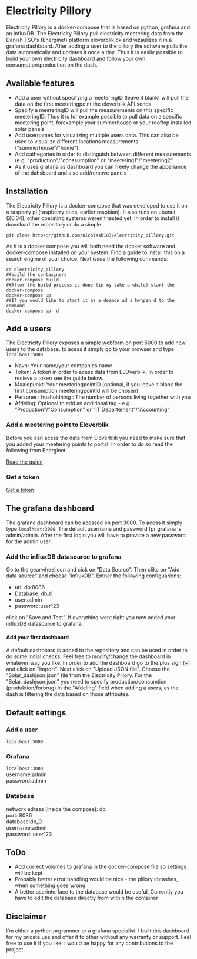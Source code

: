 
# Electricity Pillory
Electricity Pillory is a docker-compose that is based on python, grafana and an influxDB. The Electricity Pillory pull electricity meetering data from the Danish TSO's (Energinet) platform eloverblik.dk and vizaulizes it in a grafana dashboard. After adding a user to the pillory the software pulls the data automatically and updates it once a day. Thus it is easily possible to build your own electricity dashboard and follow your own consumption/production on the dash. 

## Available features
- Add a user without specifying a meeteringID (leave it blank) will pull the data on the first meeteringpoint the eloverblik API sends
- Specify a meeteringID will pull the measurements on this specific meeteringID. Thus it is for example possible to pull data on a specific meetering point, forexample your summerhouse or your rooftop installed solar panels
- Add usernames for visualizing multiple users data. This can also be used to visualize different locations measurements ("summerhouse"/"home")
- Add cathegories in order to distinguish between different measurements (e.g. "production"/"conssumption" or "meetering1"/"meetering2"
- As it uses grafana as dashboard you can freely change the apperiance of the dahsboard and also add/remove panels
## Installation
The Electricity Pillory is a docker-compose that was developed to use it on a rasperry pi (raspberry pi os, earlier raspbian). It also runs on ubunut (20.04), other operating systems weren't tested yet. 
In order to install it download the repository or do a simple 
```
git clone https://github.com/nicolasb183/electricity_pillory.git
```

As it is a docker compose you will both need the docker software and docker-compose installed on your system. Find a guide to install this on a search engine of your choice. 
Next issue the following commands:
```##cd into the electricity pillory folder
cd electricity_pillory
##build the contasiners
docker-compose build
##After the build process is done (in my take a while) start the docker-compose
docker-compose up
##If you would like to start it as a deamon ad a hyhpen d to the command
docker-compose up -d
```
## Add a users
The Electricity Pillory exposes a simple webform on port 5000 to add new users to the database. to acess it simply go to your browser and type  
```localhost:5000```
- Navn: Your name/your companies name
- Token: A token in order to acess data from ELOverblik. In order to recieve a token see the guide below. 
- Maalepunkt: Your meeteringpointID (optional, if you leave it blank the first consumption meeteringpointId will be chosen)
- Personer i husholdning : The number of persons living together with you
- Afdeling: Optional to add an additional tag - e.g. "Production"/"Consumption" or "IT Departement"/"Accounting"

### Add a meetering point to Eloverblik
Before you can acess the data from Eloverblik you need to make sure that you added your meetering points to portal. In order to do so read the following from Energinet. 

[Read the guide](https://energinet.dk/-/media/1C8ECDF4A59C4568A5C05798E4D2B5BD.pdf)
### Get a token

[Get a token](https://energinet.dk/-/media/89C11ABC00C84D4CA8B3B96819169A44.pdf)
## The grafana dashboard
The grafana dashboard can be acessed on port 3000. To acess it simply type ```localhost:3000```. The default username and password fpr grafana is admin/admin. After the first login you will have to provide a new password for the admin user. 
### Add the influxDB datasource to grafana
Go to the gearwheelicon and cick on "Data Source". Then clikc on "Add data source" and choose "influxDB". Entner the following configuarions:
- url: db:8086
- Database: db_0
- user:admin
- password:user123

click on "Save and Test". If everything went right you now added your influxDB datasource to grafana. 
#### Add your first dashboard
A default dashboard is added to the repository and can be used in order to do some initial checks. Feel free to modify/change the dashboard in whatever way you like. In order to add the dashboard go to the plus sign (+) and click on "import". Next click on "Upload JSON file". Choose the "Solar_dashjson.json" file from the Electricity Pillory. For the "Solar_dashjson.json" you need to specify production/consumtion (produktion/forbrug) in the "Afdeling" field when adding a users, as the dash is filtering the data based on those attributes. 
## Default settings
### Add a user
```localhost:5000```
### Grafana
```localhost:3000```  
username:admin  
password:admin  
### Database
network adress (inside the compose): db  
port: 8086  
database:db_0  
username:admin  
password: user123 
## ToDo
- Add correct volumes to grafana in the docker-compose file so settings will be kept
- Propably better error handling would be nice - the pillory chrashes, when something goes wrong
- A better userinterface to the database would be useful. Currently you have to edit the database directly from within the container
## Disclaimer
I'm either a python prgrammer or a grafana specialist. I built this dashboard for my pricate use and offer it to other without any warranty or support. Feel free to use it if you like. I would be happy for any contributions to the project. 


